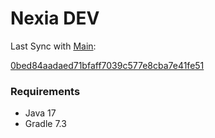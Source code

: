 # Nexia DEV

Last Sync with [Main](https://github.com/nexia-cts/Nexia-Mod/tree/main):

[0bed84aadaed71bfaff7039c577e8cba7e41fe51](https://github.com/nexia-cts/Nexia-Mod/commit/0bed84aadaed71bfaff7039c577e8cba7e41fe51)

### Requirements
- Java 17
- Gradle 7.3
